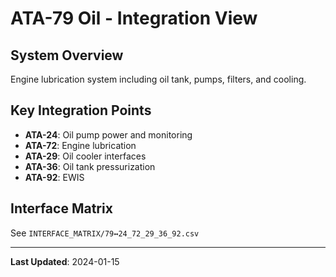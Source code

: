 # ATA-79 Oil - Integration View

## System Overview

Engine lubrication system including oil tank, pumps, filters, and cooling.

## Key Integration Points

- **ATA-24**: Oil pump power and monitoring
- **ATA-72**: Engine lubrication
- **ATA-29**: Oil cooler interfaces
- **ATA-36**: Oil tank pressurization
- **ATA-92**: EWIS

## Interface Matrix

See `INTERFACE_MATRIX/79↔24_72_29_36_92.csv`

---

**Last Updated**: 2024-01-15
